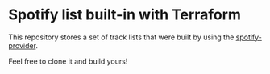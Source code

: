 # Spotify list built-in with Terraform

This repository stores a set of track lists that were built by using the [spotify-provider](https://registry.terraform.io/providers/conradludgate/spotify/latest).

Feel free to clone it and build yours!